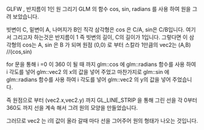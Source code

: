 GLFW , 반지름이 1인 원 그리기
GLM 의 함수 cos, sin, radians 를 사용 하여 원을 그려 보았습니다.

빗변이 C, 밑변이 A, 나머지가 B인 직각 삼각형은 cos 은 C/A, sin은 C/B입니다.
여기서 그리고자 하는것은 반지름이 1 즉 빗변의 길이, C의 길이가 1입니다.
그렇다면 이 삼각형의 cos는 A, sin 은 B 가 되며 
원점 (0,0) 로 부터 스칼라 1만큼의 vec2는 (A,B) //(cos,sin)

for 문을 통해 i =0 이 360 이 될 때 까지
glm::cos 에 glm::radians 함수를 사용 하여 i 각도를 넣어 glm::vec2 의 x의 값을 넣어 주었고 마찬가지로
glm::sin 에 glm::radians 함수를 사용 하여 i 각도를 넣어 glm::vec2 의 y의 값을 넣어 주었습니다.

즉 원점으로 부터 (vec2.x,vec2.y) 까지 GL_LINE_STRIP 을 통해 그린 선을 
각 0부터 360도 까지 선을 계속 해서 그려 원의 모양을 만들었습니다.

그러므로 vec2 는 i의 값이 올라 갈때 마다 선을 그어주어 원의 형태가 나오는 것입니다.

